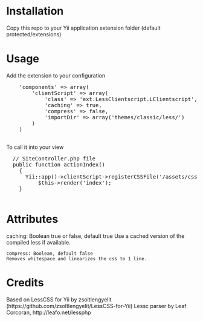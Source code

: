 <h1>Installation</h1>
<p>
    Copy this repo to your Yii application extension folder (default protected/extensions)
</p>

<h1>Usage</h1>
<p>
  Add the extension to your configuration
  <pre>
    'components' => array(
        'clientScript' => array(
            'class' => 'ext.LessClientscript.LClientscript',
            'caching' => true,
            'compress' => false,
            'importDir' => array('themes/classic/less/')
        )
    )
  </pre>
  To call it into your view
  <pre>
  // SiteController.php file
  public function actionIndex()
	{
      Yii::app()->clientScript->registerCSSFile('/assets/css/test.less','screen');
		  $this->render('index');
	}
  </pre>
  
</p>
<h1>Attributes</h1>
<p>
    caching: Boolean true or false, default true
    Use a cached version of the compiled less if available.

    compress: Boolean, default false
    Removes whitespace and linearizes the css to 1 line.
</p>
<h1>Credits</h1>
<p>
    Based on LessCSS for Yii by zsoltlengyelit (https://github.com/zsoltlengyelit/LessCSS-for-Yii)
    Lessc parser by Leaf Corcoran, http://leafo.net/lessphp
</p>

